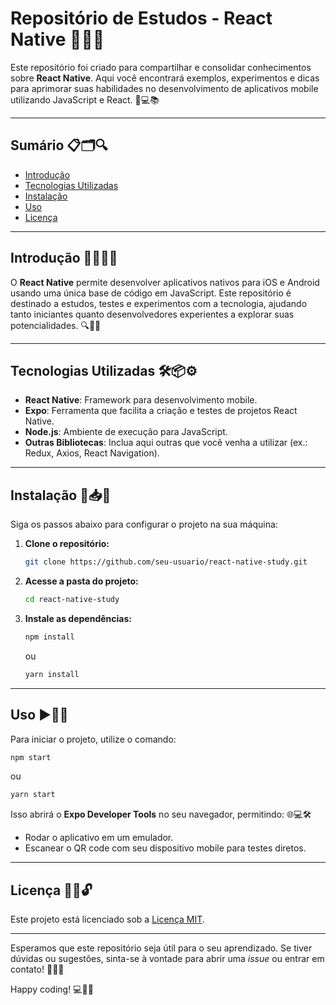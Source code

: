 # Repositório de Estudos - React Native 🚀📱✨

Este repositório foi criado para compartilhar e consolidar conhecimentos sobre **React Native**. Aqui você encontrará exemplos, experimentos e dicas para aprimorar suas habilidades no desenvolvimento de aplicativos mobile utilizando JavaScript e React. 🎯💻📚

---

## Sumário 📋🗂️🔍

- [Introdução](#introdução)
- [Tecnologias Utilizadas](#tecnologias-utilizadas)
- [Instalação](#instalação)
- [Uso](#uso)
- [Licença](#licença)

---

## Introdução 🌟📱🧑‍💻

O **React Native** permite desenvolver aplicativos nativos para iOS e Android usando uma única base de código em JavaScript. Este repositório é destinado a estudos, testes e experimentos com a tecnologia, ajudando tanto iniciantes quanto desenvolvedores experientes a explorar suas potencialidades. 🔍🚀💡

---

## Tecnologias Utilizadas 🛠️📦⚙️

- **React Native**: Framework para desenvolvimento mobile.
- **Expo**: Ferramenta que facilita a criação e testes de projetos React Native.
- **Node.js**: Ambiente de execução para JavaScript.
- **Outras Bibliotecas**: Inclua aqui outras que você venha a utilizar (ex.: Redux, Axios, React Navigation).

---

## Instalação 💾📥🔧

Siga os passos abaixo para configurar o projeto na sua máquina:

1. **Clone o repositório:**

   ```bash
   git clone https://github.com/seu-usuario/react-native-study.git
   ```

2. **Acesse a pasta do projeto:**

   ```bash
   cd react-native-study
   ```

3. **Instale as dependências:**

   ```bash
   npm install
   ```
   ou
   ```bash
   yarn install
   ```

---

## Uso ▶️📱🚀

Para iniciar o projeto, utilize o comando:

```bash
npm start
```
ou
```bash
yarn start
```

Isso abrirá o **Expo Developer Tools** no seu navegador, permitindo: 🌐💻🛠️
- Rodar o aplicativo em um emulador.
- Escanear o QR code com seu dispositivo mobile para testes diretos.

---



## Licença 📜✅🔓

Este projeto está licenciado sob a [Licença MIT](LICENSE).

---

Esperamos que este repositório seja útil para o seu aprendizado. Se tiver dúvidas ou sugestões, sinta-se à vontade para abrir uma _issue_ ou entrar em contato! 💬🙌✨

Happy coding! 💻🚀😄

